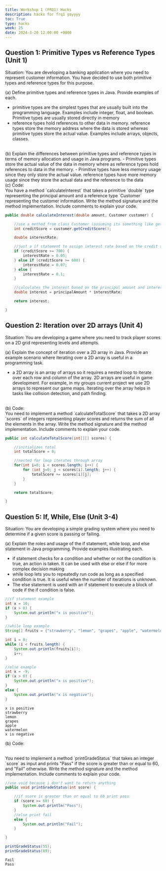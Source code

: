 ```yaml
---
title: Workshop 1 (FRQ1) Hacks
description: hacks for frq1 yayyyy
toc: True
type: hacks
week: 25
date: 2024-3-20 12:00:00 +0000
---
```


## Question 1: Primitive Types vs Reference Types (Unit 1)
Situation: You are developing a banking application where you need to represent customer information. You have decided to use both primitive types and reference types for this purpose.

(a) Define primitive types and reference types in Java. Provide examples of each.
- primitive types are the simplest types that are usually built into the programming language. Examples include integer, float, and boolean. Primitive types are usually stored directly in memory
- reference types hold references to other data in memory. reference types store the memory address where the data is stored whereas primitive types store the actual value. Examples include arrays, objects, classes.

<br>
(b) Explain the differences between primitive types and reference types in terms of memory allocation and usage in Java programs.
- Primitive types store the actual value of the data in memory where as reference types hold references to data in the memory. 
- Primitive types have less memory usage since they only store the actual value. reference types have more memory usage since they store the actual data and the reference to the data

<br>
(c) Code:

<br>
You have a method `calculateInterest` that takes a primitive `double` type representing the principal amount and a reference type `Customer` representing the customer information. Write the method signature and the method implementation. Include comments to explain your code.



```java
public double calculateInterest(double amount, Customer customer) {

    //use a method from class Customer (assuming its something like getCreditScore)
    int creditScore = customer.getCreditScore();

    double interestRate;

    //just a if statement to assign interest rate based on the credit score from the customer object
    if (creditScore >= 700) {
        interestRate = 0.05; 
    } else if (creditScore >= 600) {
        interestRate = 0.07;
    } else {
        interestRate = 0.1;  
    }

    //calculates the interest based on the principal amount and interest rate
    double interest = principalAmount * interestRate;

    return interest;

}
```

## Question 2: Iteration over 2D arrays (Unit 4)

Situation: You are developing a game where you need to track player scores on a 2D grid representing levels and attempts.

(a) Explain the concept of iteration over a 2D array in Java. Provide an example scenario where iterating over a 2D array is useful in a programming task.
- a 2D array is an array of arrays so it requires a nested loop to iterate over each row and column of the array. 2D arrays are useful in game development. For example, in my groups current project we use 2D arrays to represent our game maps. Iterating over the array helps in tasks like collision detection, and path finding.

<br>
(b) Code:

<br>
You need to implement a method `calculateTotalScore` that takes a 2D array `scores` of integers representing player scores and returns the sum of all the elements in the array. Write the method signature and the method implementation. Include comments to explain your code.



```java
public int calculateTotalScore(int[][] scores) {

    //initializes total
    int totalScore = 0;

    //nested for loop iterates through array
    for(int i=0; i < scores.length; i++) {
        for (int j=0; j < scores[i].length; j++) {
            totalScore += scores[i][j];
        }
    }

    return totalScore;

}
```

## Question 5: If, While, Else (Unit 3-4)

Situation: You are developing a simple grading system where you need to determine if a given score is passing or failing.

(a) Explain the roles and usage of the if statement, while loop, and else statement in Java programming. Provide examples illustrating each.
- if statement checks for a condition and whether or not the condition is true, an action is taken. It can be used with else or else if for more complex decision making
- while loop lets you to repeatedly run code as long as a specified condition is true. It is useful when the number of iterations is unknown.
- The else statement is used with an if statement to execute a block of code if the if condition is false.



```java
//if statement example
int x = 10;
if (x > 0) {
    System.out.println("x is positive");
}

//while loop example
String[] fruits = {"strawberry", "lemon", "grapes", "apple", "watermelon"};

int i = 0;
while (i < fruits.length) {
    System.out.println(fruits[i]);
    i++;
}

//else example
int x = -9;
if (x > 0) {
    System.out.println("x is positive");
}
else {
    System.out.println("x is negative");
}

```

    x is positive
    strawberry
    lemon
    grapes
    apple
    watermelon
    x is negative


(b) Code:

<br>
You need to implement a method `printGradeStatus` that takes an integer `score` as input and prints "Pass" if the score is greater than or equal to 60, and "Fail" otherwise. Write the method signature and the method implementation. Include comments to explain your code.


```java
//use void because i don't want to return anything
public void printGradeStatus(int score) {

    //if score is greater than or equal to 60 print pass
    if (score >= 60) {
        System.out.println("Pass");
    }
    //else print fail
    else {
        System.out.println("Fail");
    }

}

printGradeStatus(55);
printGradeStatus(89);
```

    Fail
    Pass



```java

```
